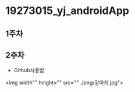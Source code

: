 # 19273015_yj_androidApp

## 1주차

## 2주차
  - Github사용법

<img width"" height="" src="" ./png/강아지.jpg"></img>

